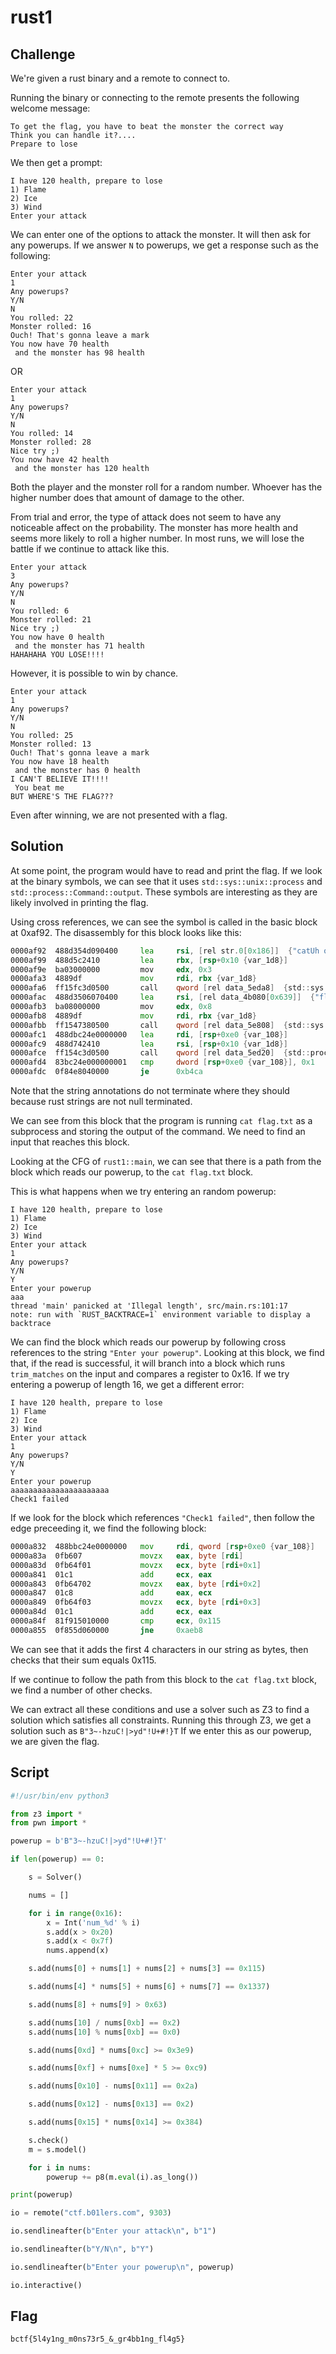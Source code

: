 # rust1

## Challenge

We're given a rust binary and a remote to connect to.

Running the binary or connecting to the remote presents the following welcome message:

```
To get the flag, you have to beat the monster the correct way
Think you can handle it?....
Prepare to lose
```

We then get a prompt:

```
I have 120 health, prepare to lose
1) Flame
2) Ice
3) Wind
Enter your attack
```

We can enter one of the options to attack the monster.
It will then ask for any powerups.
If we answer `N` to powerups, we get a response such as the following:

```
Enter your attack
1
Any powerups?
Y/N
N
You rolled: 22
Monster rolled: 16
Ouch! That's gonna leave a mark
You now have 70 health
 and the monster has 98 health
```

OR

```
Enter your attack
1
Any powerups?
Y/N
N
You rolled: 14
Monster rolled: 28
Nice try ;)
You now have 42 health
 and the monster has 120 health
```

Both the player and the monster roll for a random number.
Whoever has the higher number does that amount of damage to the other.

From trial and error, the type of attack does not seem to have any noticeable affect on the probability.
The monster has more health and seems more likely to roll a higher number.
In most runs, we will lose the battle if we continue to attack like this.

```
Enter your attack
3
Any powerups?
Y/N
N
You rolled: 6
Monster rolled: 21
Nice try ;)
You now have 0 health
 and the monster has 71 health
HAHAHAHA YOU LOSE!!!!
```

However, it is possible to win by chance.

```
Enter your attack
1
Any powerups?
Y/N
N
You rolled: 25
Monster rolled: 13
Ouch! That's gonna leave a mark
You now have 18 health
 and the monster has 0 health
I CAN'T BELIEVE IT!!!!
 You beat me
BUT WHERE'S THE FLAG???
```

Even after winning, we are not presented with a flag.

## Solution

At some point, the program would have to read and print the flag.
If we look at the binary symbols, we can see that it uses `std::sys::unix::process` and `std::process::Command::output`.
These symbols are interesting as they are likely involved in printing the flag.

Using cross references, we can see the symbol is called in the basic block at 0xaf92.
The disassembly for this block looks like this:

```asm
0000af92  488d354d090400     lea     rsi, [rel str.0[0x186]]  {"catUh oh, flag file is missing, …"}
0000af99  488d5c2410         lea     rbx, [rsp+0x10 {var_1d8}]
0000af9e  ba03000000         mov     edx, 0x3
0000afa3  4889df             mov     rdi, rbx {var_1d8}
0000afa6  ff15fc3d0500       call    qword [rel data_5eda8]  {std::sys::unix::process::process_common::Command::new}
0000afac  488d3506070400     lea     rsi, [rel data_4b080[0x639]]  {"flag.txtEnter your attack\nsrc/m…"}
0000afb3  ba08000000         mov     edx, 0x8
0000afb8  4889df             mov     rdi, rbx {var_1d8}
0000afbb  ff1547380500       call    qword [rel data_5e808]  {std::sys::unix::process::process_common::Command::arg}
0000afc1  488dbc24e0000000   lea     rdi, [rsp+0xe0 {var_108}]
0000afc9  488d742410         lea     rsi, [rsp+0x10 {var_1d8}]
0000afce  ff154c3d0500       call    qword [rel data_5ed20]  {std::process::Command::output}
0000afd4  83bc24e000000001   cmp     dword [rsp+0xe0 {var_108}], 0x1
0000afdc  0f84e8040000       je      0xb4ca
```

Note that the string annotations do not terminate where they should because rust strings are not null terminated.

We can see from this block that the program is running `cat flag.txt` as a subprocess and storing the output of the command.
We need to find an input that reaches this block.

Looking at the CFG of `rust1::main`, we can see that there is a path from the block which reads our powerup, to the `cat flag.txt` block.

This is what happens when we try entering an random powerup:

```
I have 120 health, prepare to lose
1) Flame
2) Ice
3) Wind
Enter your attack
1
Any powerups?
Y/N
Y
Enter your powerup
aaa
thread 'main' panicked at 'Illegal length', src/main.rs:101:17
note: run with `RUST_BACKTRACE=1` environment variable to display a backtrace
```

We can find the block which reads our powerup by following cross references to the string `"Enter your powerup"`.
Looking at this block, we find that, if the read is successful, it will branch into a block which runs `trim_matches` on the input and compares a register to 0x16.
If we try entering a powerup of length 16, we get a different error:

```
I have 120 health, prepare to lose
1) Flame
2) Ice
3) Wind
Enter your attack
1
Any powerups?
Y/N
Y
Enter your powerup
aaaaaaaaaaaaaaaaaaaaaa
Check1 failed
```

If we look for the block which references `"Check1 failed"`, then follow the edge preceeding it, we find the following block:

```asm
0000a832  488bbc24e0000000   mov     rdi, qword [rsp+0xe0 {var_108}]
0000a83a  0fb607             movzx   eax, byte [rdi]
0000a83d  0fb64f01           movzx   ecx, byte [rdi+0x1]
0000a841  01c1               add     ecx, eax
0000a843  0fb64702           movzx   eax, byte [rdi+0x2]
0000a847  01c8               add     eax, ecx
0000a849  0fb64f03           movzx   ecx, byte [rdi+0x3]
0000a84d  01c1               add     ecx, eax
0000a84f  81f915010000       cmp     ecx, 0x115
0000a855  0f855d060000       jne     0xaeb8
```

We can see that it adds the first 4 characters in our string as bytes, then checks that their sum equals 0x115.

If we continue to follow the path from this block to the `cat flag.txt` block, we find a number of other checks.

We can extract all these conditions and use a solver such as Z3 to find a solution which satisfies all constraints.
Running this through Z3, we get a solution such as `B"3~-hzuC!|>yd"!U+#!}T`
If we enter this as our powerup, we are given the flag.

## Script

```py
#!/usr/bin/env python3

from z3 import *
from pwn import *

powerup = b'B"3~-hzuC!|>yd"!U+#!}T'

if len(powerup) == 0:

    s = Solver()

    nums = []

    for i in range(0x16):
        x = Int('num_%d' % i)
        s.add(x > 0x20)
        s.add(x < 0x7f)
        nums.append(x)

    s.add(nums[0] + nums[1] + nums[2] + nums[3] == 0x115)

    s.add(nums[4] * nums[5] + nums[6] + nums[7] == 0x1337)

    s.add(nums[8] + nums[9] > 0x63)

    s.add(nums[10] / nums[0xb] == 0x2)
    s.add(nums[10] % nums[0xb] == 0x0)

    s.add(nums[0xd] * nums[0xc] >= 0x3e9)

    s.add(nums[0xf] + nums[0xe] * 5 >= 0xc9)

    s.add(nums[0x10] - nums[0x11] == 0x2a)

    s.add(nums[0x12] - nums[0x13] == 0x2)

    s.add(nums[0x15] * nums[0x14] >= 0x384)

    s.check()
    m = s.model()

    for i in nums:
        powerup += p8(m.eval(i).as_long())

print(powerup)

io = remote("ctf.b01lers.com", 9303)

io.sendlineafter(b"Enter your attack\n", b"1")

io.sendlineafter(b"Y/N\n", b"Y")

io.sendlineafter(b"Enter your powerup\n", powerup)

io.interactive()
```

## Flag

```
bctf{5l4y1ng_m0ns73r5_&_gr4bb1ng_fl4g5}
```
